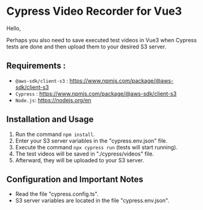 # Cypress Video Recorder for Vue3

Hello,

Perhaps you also need to save executed test videos in Vue3 when Cypress tests are done and then upload them to your desired S3 server.
## Requirements :

- `@aws-sdk/client-s3` : https://www.npmjs.com/package/@aws-sdk/client-s3
- `Cypress` : https://www.npmjs.com/package/@aws-sdk/client-s3
- `Node.js`: https://nodejs.org/en

## Installation and Usage

1. Run the command `npm install`.
2. Enter your S3 server variables in the  "cypress.env.json" file.
3. Execute the command `npx cypress run` (tests will start running).
4. The test videos will be saved in "./cypress/videos" file.
5. Afterward, they will be uploaded to your S3 server.

## Configuration and Important Notes

- Read the file "cypress.config.ts".
- S3 server variables are located in the file "cypress.env.json".

